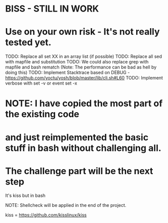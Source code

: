 # BISS - STILL IN WORK
# Use on your own risk - It's not really tested yet.

TODO: Replace all set XX in an array list (if possible)
TODO: Replace all sed with mapfile and substitution
TODO: We could also replace grep with mapfile and bash rematch (Note: The performance can be bad as hell by doing this)
TODO: Implement Stacktrace based on DEBUG - https://github.com/yoctu/yosh/blob/master/lib/cli.sh#L60
TODO: Implement verbose with set -v or event set -x

# NOTE: I have copied the most part of the existing code
# and just reimplemented the basic stuff in bash without challenging all.
# The challenge part will be the next step

It's kiss but in bash

NOTE: Shellcheck will be applied in the end of the project.

kiss = https://github.com/kisslinux/kiss

